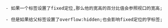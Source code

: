     
    
    - 如果一个标签设置了fixed定位,那么他的宽高的百分比值会参照视口的宽高;

    - 但是如果给父标签设置了overflow:hidden;也会影响fixed定位的字标签;
    